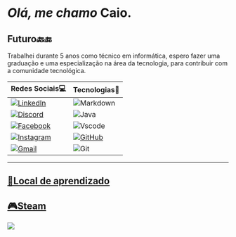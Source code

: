 # ***Olá, me chamo*** Caio.
## **Futuro**🔙🔚
Trabalhei durante 5 anos como técnico em informática, espero fazer uma graduação e uma especialização na área da tecnologia, para contribuir com a comunidade tecnológica.

|**Redes Sociais💻**|**Tecnologias🤖**|
 -------------------|-----------------|
|[![LinkedIn](https://img.shields.io/badge/LinkedIn-0077B5?style=for-the-badge&logo=linkedin&logoColor=white)](https://www.linkedin.com/in/caio-matheus-16813420b/)|![Markdown](https://img.shields.io/badge/Markdown-000?style=for-the-badge&logo=markdown) 
[![Discord](https://img.shields.io/badge/Discord-7289DA?style=for-the-badge&logo=discord&logoColor=white)](https://discord.com/channels/@caio_cassiano/)|![Java](https://img.shields.io/badge/java-%23ED8B00.svg?style=for-the-badge&logo=openjdk&logoColor=white)
|[![Facebook](https://img.shields.io/badge/Facebook-1877F2?style=for-the-badge&logo=facebook&logoColor=white)](https://www.facebook.com/profile.php?id=100048097982980/)|![Vscode](https://img.shields.io/badge/Vscode-007ACC?style=for-the-badge&logo=visual-studio-code&logoColor=white)
|[![Instagram](https://img.shields.io/badge/-Instagram-%23E4405F?style=for-the-badge&logo=instagram&logoColor=white)](https://www.instagram.com/cant0rcaio/)|[![GitHub](https://img.shields.io/badge/GitHub-100000?style=for-the-badge&logo=github&logoColor=white)](https://github.com/caio-code)
|[![Gmail](https://img.shields.io/badge/Gmail-333333?style=for-the-badge&logo=gmail&logoColor=red)](mailto:caio.cassiano17@gmail.com)|![Git](https://img.shields.io/badge/GIT-E44C30?style=for-the-badge&logo=git&logoColor=white)
--------------------------------------------------------------------------------------------------------------------------------------------------------------------------------------
[🧠Local de aprendizado](https://www.dio.me/)
-------------------------------------------------------------------------------------------------------------------------------------------------------------------------------------

[🎮Steam](https://steamcommunity.com/profiles/76561199623965336/)
--------------------------------------------------------------------------------------------------------------------------------------------------------------------------------------
![](https://media2.giphy.com/media/fX8VW1EJGOAwedLLjO/giphy.gif)
